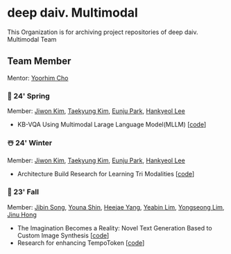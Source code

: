 # deep daiv. Multimodal
This Organization is for archiving project repositories of deep daiv. Multimodal Team   

## Team Member
Mentor: [Yoorhim Cho](https://github.com/ofzlo)   
### 🦋 24' Spring
Member: [Jiwon Kim](https://github.com/hanajibsa), [Taekyung Kim](https://github.com/taekyungss), [Eunju Park](https://github.com/pej0918), [Hankyeol Lee](https://github.com/guts4)   
- KB-VQA Using Multimodal Larage Language Model(MLLM) [[code](https://github.com/deepdaiv-multimodal/24s-VQA-MLLM.git)]

### ☃️ 24' Winter   
Member: [Jiwon Kim](https://github.com/hanajibsa), [Taekyung Kim](https://github.com/taekyungss), [Eunju Park](https://github.com/pej0918), [Hankyeol Lee](https://github.com/guts4)   
- Architecture Build Research for Learning Tri Modalities [[code](https://github.com/deepdaiv-multimodal/24w-Tri-Modalities)]

### 🍂 23' Fall   
Member: [Jibin Song](https://github.com/jibin86), [Youna Shin](https://github.com/youna3515), [Heejae Yang](https://github.com/neulbo0829), [Yeabin Lim](https://github.com/binnnnnny), [Yongseong Lim](https://github.com/YongCastle), [Jinu Hong]()   
- The Imagination Becomes a Reality: Novel Text Generation Based to Custom Image Synthesis [[code](https://github.com/deepdaiv-multimodal/23f-custom-img-to-text)]
- Research for enhancing TempoToken [[code](https://github.com/deepdaiv-multimodal/23f-enhance-TempoToken)]

